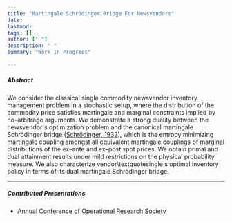 ```yaml
---
title: "Martingale Schrödinger Bridge For Newsvendors" 
date: 
lastmod: 
tags: []
author: [" "]
description: " " 
summary: "Work In Progress" 

---
```


##### Abstract

We consider the classical single commodity newsvendor inventory management problem in a stochastic setup, where the distribution of the commodity price satisfies martingale and marginal constraints implied by no–arbitrage arguments. We demonstrate a strong duality between the newsvendor's optimization problem and the canonical martingale Schrödinger bridge ([Schrödinger, 1932](http://www.numdam.org/item/AIHP_1932__2_4_269_0.pdf)), which is the entropy minimizing martingale coupling amongst all equivalent martingale couplings of marginal distributions of the ex–ante and ex–post spot prices. We obtain primal and dual attainment results under mild restrictions on the physical probability measure. We also characterize vendor\textquotesingle s optimal inventory policy in terms of its dual martingale Schrödinger bridge.

---

##### Contributed Presentations

+ [Annual Conference of Operational Research Society](https://www.theorsociety.com/ORS/ORS/Events/2024/OR66/OR66.aspx?hkey=44a6f6b2-e40d-43d1-80f3-ee31bca1456b)

